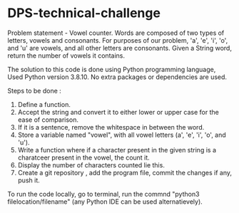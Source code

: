 # DPS-technical-challenge
Problem statement - Vowel counter.
Words are composed of two types of letters, vowels and consonants. For purposes of our problem, 'a', 'e', 'i', 'o', and 'u' are vowels, and all other letters are consonants. Given a String word, return the number of vowels it contains.

The solution to this code is done using Python programming language, Used Python version 3.8.10. No extra packages or dependencies are used.

Steps to be done :
1. Define a function.
2. Accept the string and convert it to either lower or upper case for the ease of comparison.
3. If it is a sentence, remove the whitespace in between the word.
4. Store a variable named "vowel", with all vowel letters (a', 'e', 'i', 'o', and 'u').
5. Write a function where if a character present in the given string is a charatceer present in the vowel, the count it.
6. Display the number of characters counted lie this.
7. Create a git repository , add the program file, commit the changes if any, push it.

To run the code locally, go to terminal, run the commnd "python3 filelocation/filename" (any Python IDE can be used alternatievely).

